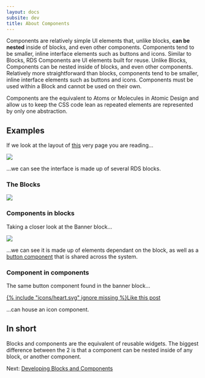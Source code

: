 ```yaml
---
layout: docs
subsite: dev
title: About Components
---
```

Components are relatively simple UI elements that, unlike blocks, __can be nested__ inside of blocks, and even other components. Components tend to be smaller, inline interface elements such as buttons and icons.
Similar to Blocks, RDS Components are UI elements built for reuse. Unlike Blocks, Components can be nested inside of blocks, and even other components. Relatively more straightforward than blocks, components tend to be smaller, inline interface elements such as buttons and icons. Components must be used within a Block and cannot be used on their own.

Components are the equivalent to Atoms or Molecules in Atomic Design and allow us to keep the CSS code lean as repeated elements are represented by only one abstraction.
## Examples
If we look at the layout of <a href="#">this</a> very page you are reading...

<img src="http://cu-raven.s3.amazonaws.com/assets/img/docs/docs-block-page.png" />

...we can see the interface is made up of several RDS blocks.

### The Blocks

<img src="http://cu-raven.s3.amazonaws.com/assets/img/docs/page-blocks.png" />

### Components in blocks

Taking a closer look at the Banner block...

<img src="http://cu-raven.s3.amazonaws.com/assets/img/docs/banner-block.png" />

...we can see it is made up of elements dependant on the block, as well as a [button component](#) that is shared across the system.

### Component in components
The same button component found in the banner block...

<a class="c-buttoncta" href="https://central.wordcamp.org" role="button"><span class="u-icon u-icon-text" aria-hidden="true">{% include "icons/heart.svg" ignore missing %}</span>Like this post</a>

...can house an icon component.

## In short

Blocks and components are the equivalent of reusable widgets. The biggest difference between the 2 is that a component can be nested inside of any block, or another component.

Next: [Developing Blocks and Components](developing-blocks-components/)
